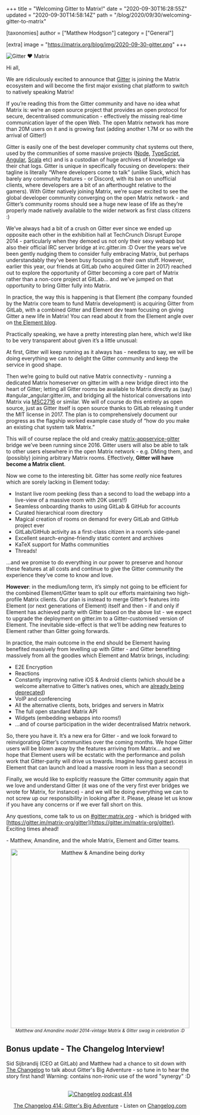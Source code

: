 +++
title = "Welcoming Gitter to Matrix!"
date = "2020-09-30T16:28:55Z"
updated = "2020-09-30T14:58:14Z"
path = "/blog/2020/09/30/welcoming-gitter-to-matrix"

[taxonomies]
author = ["Matthew Hodgson"]
category = ["General"]

[extra]
image = "https://matrix.org/blog/img/2020-09-30-gitter.png"
+++

![Gitter ♥️ Matrix](/blog/img/2020-09-30-gitter.png)

Hi all,

We are ridiculously excited to announce that [Gitter](https://gitter.im) is joining the Matrix ecosystem and will become the first major existing chat platform to switch to natively speaking Matrix!

If you’re reading this from the Gitter community and have no idea what Matrix is: we’re an open source project that provides an open protocol for secure, decentralised communication - effectively the missing real-time communication layer of the open Web.  The open Matrix network has more than 20M users on it and is growing fast (adding another 1.7M or so with the arrival of Gitter!)

Gitter is easily one of the best developer community chat systems out there, used by the communities of some massive projects ([Node](https://gitter.im/nodejs/home), [TypeScript](https://gitter.im/Microsoft/TypeScript), [Angular](https://gitter.im/angular/home), [Scala](https://gitter.im/scala/home) etc) and is a custodian of huge archives of knowledge via their chat logs. Gitter is unique in specifically focusing on developers: their tagline is literally “Where developers come to talk” (unlike Slack, which has barely any community features - or Discord, with its ban on unofficial clients, where developers are a bit of an afterthought relative to the gamers). With Gitter natively joining Matrix, we’re super excited to see the global developer community converging on the open Matrix network - and Gitter’s community rooms should see a huge new lease of life as they’re properly made natively available to the wider network as first class citizens :)

We’ve always had a bit of a crush on Gitter ever since we ended up opposite each other in the exhibition hall at TechCrunch Disrupt Europe 2014 - particularly when they demoed us not only their sexy webapp but also their official IRC server bridge at irc.gitter.im :D  Over the years we’ve been gently nudging them to consider fully embracing Matrix, but perhaps understandably they’ve been busy focusing on their own stuff. However, earlier this year, our friends at GitLab (who acquired Gitter in 2017) reached out to explore the opportunity of Gitter becoming a core part of Matrix rather than a non-core project at GitLab… and we’ve jumped on that opportunity to bring Gitter fully into Matrix.

In practice, the way this is happening is that Element (the company founded by the Matrix core team to fund Matrix development) is acquiring Gitter from GitLab, with a combined Gitter and Element dev team focusing on giving Gitter a new life in Matrix!  You can read about it from the Element angle over on [the Element blog](https://element.io/blog/gitter-is-joining-element/).

Practically speaking, we have a pretty interesting plan here, which we’d like to be very transparent about given it’s a little unusual:

At first, Gitter will keep running as it always has - needless to say, we will be doing everything we can to delight the Gitter community and keep the service in good shape.

Then we’re going to build out native Matrix connectivity - running a dedicated Matrix homeserver on gitter.im with a new bridge direct into the heart of Gitter; letting all Gitter rooms be available to Matrix directly as (say) #angular_angular:gitter.im, and bridging all the historical conversations into Matrix via [MSC2716](https://github.com/matrix-org/matrix-doc/blob/matthew/msc2716/proposals/2716-importing-history-into-existing-rooms.md) or similar. We will of course do this entirely as open source, just as Gitter itself is open source thanks to GitLab releasing it under the MIT license in 2017. The plan is to comprehensively document our progress as the flagship worked example case study of “how do you make an existing chat system talk Matrix.”

This will of course replace the old and creaky [matrix-appservice-gitter](https://github.com/matrix-org/matrix-appservice-gitter) bridge we’ve been running since 2016. Gitter users will also be able to talk to other users elsewhere in the open Matrix network - e.g. DMing them, and (possibly) joining arbitrary Matrix rooms. Effectively, **Gitter will have become a Matrix client**.

Now we come to the interesting bit. Gitter has some *really* nice features which are sorely lacking in Element today:

*   Instant live room peeking (less than a second to load the webapp into a live-view of a massive room with 20K users!!)
*   Seamless onboarding thanks to using GitLab & GitHub for accounts
*   Curated hierarchical room directory
*   Magical creation of rooms on demand for every GitLab and GitHub project ever
*   GitLab/GitHub activity as a first-class citizen in a room’s side-panel
*   Excellent search-engine-friendly static content and archives
*   KaTeX support for Maths communities
*   Threads!

...and we promise to do everything in our power to preserve and honour these features at all costs and continue to give the Gitter community the experience they’ve come to know and love.

**However**: in the medium/long term, it’s simply not going to be efficient for the combined Element/Gitter team to split our efforts maintaining two high-profile Matrix clients. Our plan is instead to merge Gitter’s features into Element (or next generations of Element) itself and then - if and only if Element has achieved parity with Gitter based on the above list - we expect to upgrade the deployment on gitter.im to a Gitter-customised version of Element. The inevitable side-effect is that we’ll be adding new features to Element rather than Gitter going forwards.

In practice, the main outcome in the end should be Element having benefited massively from levelling up with Gitter - and Gitter benefiting massively from all the goodies which Element and Matrix brings, including:

*   E2E Encryption
*   Reactions
*   Constantly improving native iOS & Android clients (which should be a welcome alternative to Gitter’s natives ones, which are [already being deprecated](https://gitlab.com/gitlab-org/gitter/webapp/-/issues/2281))
*   VoIP and conferencing
*   All the alternative clients, bots, bridges and servers in Matrix
*   The full open standard Matrix API
*   Widgets (embedding webapps into rooms!)
*   ...and of course participation in the wider decentralised Matrix network.

So, there you have it. It’s a new era for Gitter - and we look forward to reinvigorating Gitter’s communities over the coming months. We hope Gitter users will be blown away by the features arriving from Matrix… and we hope that Element users will be ecstatic with the performance and polish work that Gitter-parity will drive us towards. Imagine having guest access in Element that can launch and load a massive room in less than a second!

Finally, we would like to explicitly reassure the Gitter community again that we love and understand Gitter (it was one of the very first ever bridges we wrote for Matrix, for instance) - and we will be doing everything we can to not screw up our responsibility in looking after it. Please, please let us know if you have any concerns or if we ever fall short on this.

Any questions, come talk to us on [#gitter:matrix.org](https://matrix.to/#/#gitter:matrix.org) - which is bridged with [https://gitter.im/matrix-org/gitter](https://gitter.im/matrix-org/gitter).  Exciting times ahead!

\- Matthew, Amandine, and the whole Matrix, Element and Gitter teams.

<div style="text-align: center">
    <img src="/blog/img/2020-09-30-gitter-photo.jpg" width="480" alt="Matthew &amp; Amandine being dorky"/>
    <br/>
    <i><small>Matthew and Amandine model 2014-vintage Matrix & Gitter swag in celebration :D</small></i>
</div>

## Bonus update - The Changelog Interview!

Sid Sijbrandij (CEO at GitLab) and Matthew had a chance to sit down with [The Changelog](https://changelog.com) to talk about Gitter's Big Adventure - so tune in to hear the story first hand!  Warning: contains non-ironic use of the word "synergy" :D

<br/>
<div style="text-align: center">

<a rel="noopener" href="https://cdn.changelog.com/uploads/podcast/414/the-changelog-414.mp3">
    <img src="https://matrix.org/blog/img/2020-09-30-gitter-changelog.png" alt="Changelog podcast 414"/>
</a>

<a href="https://changelog.com/podcast/414">The Changelog 414: Gitter's Big Adventure</a> - Listen on <a href="https://changelog.com/">Changelog.com</a>

</div>
